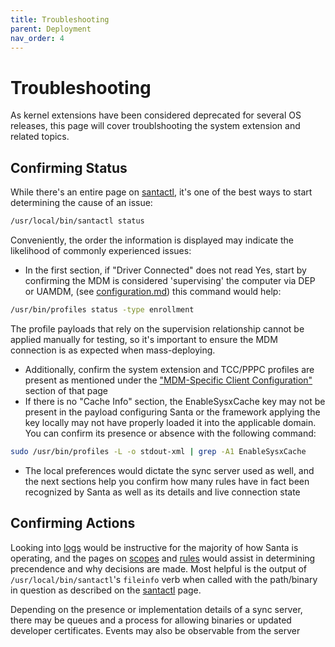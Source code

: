 ```yaml
---
title: Troubleshooting
parent: Deployment
nav_order: 4
---
```


# Troubleshooting

As kernel extensions have been considered deprecated for several OS releases,
this page will cover troublshooting the system extension and related topics. 

## Confirming Status

While there's an entire page on [santactl](../binaries/santactl.md), it's one of the best ways to start 
determining the cause of an issue:

```sh
/usr/local/bin/santactl status
```

Conveniently, the order the information is displayed may indicate the likelihood
of commonly experienced issues:

- In the first section, if "Driver Connected" does not read Yes, start by
confirming the MDM is considered 'supervising' the computer via DEP or UAMDM,
(see [configuration.md](configuration.md)) this command would help:

```sh
/usr/bin/profiles status -type enrollment
```

The profile payloads that rely on the supervision relationship cannot be applied
manually for testing, so it's important to ensure the MDM connection is as
expected when mass-deploying.

- Additionally, confirm the system extension and TCC/PPPC profiles are present
as mentioned under the ["MDM-Specific Client Configuration"](configuration.md) section of that page
- If there is no "Cache Info" section, the EnableSysxCache key may not
be present in the payload configuring Santa or the framework applying the key
locally may not have properly loaded it into the applicable domain. You can
confirm its presence or absence with the following command:

```sh
sudo /usr/bin/profiles -L -o stdout-xml | grep -A1 EnableSysxCache
```

- The local preferences would dictate the sync server used as well, and the
next sections help you confirm how many rules have in fact been recognized by
Santa as well as its details and live connection state

## Confirming Actions

Looking into [logs](../concepts/logs.md) would be instructive for the majority
of how Santa is operating, and the pages on [scopes](../concepts/scopes.md) and [rules](../concepts/rules.md) would assist in
determining precendence and why decisions are made. Most helpful is the output of
`/usr/local/bin/santactl`'s `fileinfo` verb when called with the path/binary in
question as described on the [santactl](../binaries/santactl.md) page.

Depending on the presence or implementation details of a sync server, there may
be queues and a process for allowing binaries or updated developer certificates.
Events may also be observable from the server